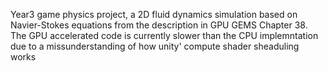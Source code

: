 Year3 game physics project, a 2D fluid dynamics simulation based on Navier-Stokes equations from the description in GPU GEMS Chapter 38. The GPU accelerated code is currently slower than the CPU implemntation due to a missunderstanding of how unity' compute shader sheaduling works  
